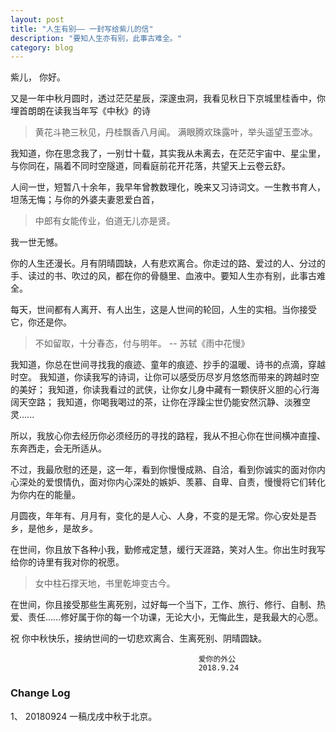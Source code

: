```yaml
---
layout: post
title: "人生有别—— 一封写给紫儿的信"
description: "要知人生亦有别，此事古难全。"
category: blog
---
```





紫儿，
    你好。 
    
又是一年中秋月圆时，透过茫茫星辰，深邃虫洞，我看见秋日下京城里桂香中，你埋首朗朗在读我当年写《中秋》的诗
    
 >  黄花斗艳三秋见，丹桂飘香八月闻。
    满眼腾欢珠露叶，举头遥望玉壶冰。
      


我知道，你在思念我了，一别廿十载，其实我从未离去，在茫茫宇宙中、星尘里，与你同在，隔着不同时空隧道，同看庭前花开花落，共望天上云卷云舒。

人间一世，短暂八十余年，我早年曾教数理化，晚来又习诗词文。一生教书育人，坦荡无悔；与你的外婆夫妻恩爱白首，

> 中郎有女能传业，伯道无儿亦是贤。 

我一世无憾。

你的人生还漫长。月有阴晴圆缺，人有悲欢离合。你走过的路、爱过的人、分过的手、读过的书、吹过的风，都在你的骨髓里、血液中。要知人生亦有别，此事古难全。

每天，世间都有人离开、有人出生，这是人世间的轮回，人生的实相。当你接受它，你还是你。

> 不如留取，十分春态，付与明年。  -- 苏轼《雨中花慢》

我知道，你总在世间寻找我的痕迹、童年的痕迹、抄手的温暖、诗书的点滴，穿越时空。
我知道，你读我写的诗词，让你可以感受历尽岁月悠悠而带来的跨越时空的美好；
我知道，你读我看过的武侠，让你女儿身中藏有一颗侠肝义胆的心行海阔天空路；
我知道，你喝我喝过的茶，让你在浮躁尘世仍能安然沉静、淡雅空灵......

所以，我放心你去经历你必须经历的寻找的路程，我从不担心你在世间横冲直撞、东奔西走，会无所适从。

不过，我最欣慰的还是，这一年，看到你慢慢成熟、自洽，看到你诚实的面对你内心深处的爱恨情仇，面对你内心深处的嫉妒、羡慕、自卑、自责，慢慢将它们转化为你内在的能量。


月圆夜，年年有、月月有，变化的是人心、人身，不变的是无常。你心安处是吾乡，是他乡，是故乡。

在世间，你且放下各种小我，勤修戒定慧，缓行天涯路，笑对人生。你出生时我写给你的诗里有我对你的祝愿。

> 女中柱石撑天地，书里乾坤变古今。

在世间，你且接受那些生离死别，过好每一个当下，工作、旅行、修行、自制、热爱、责任......修好属于你的每一个功课，无论大小，无悔此生，是我最大的心愿。

祝 你中秋快乐，接纳世间的一切悲欢离合、生离死别、阴晴圆缺。


                                              爱你的外公
                                              2018.9.24

### Change Log

1、 20180924 一稿戊戌中秋于北京。

